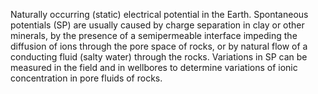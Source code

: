 Naturally occurring (static) electrical potential in the Earth. Spontaneous potentials (SP) are usually caused by charge separation in clay or other minerals, by the presence of a semipermeable interface impeding the diffusion of ions through the pore space of rocks, or by natural flow of a conducting fluid (salty water) through the rocks. Variations in SP can be measured in the field and in wellbores to determine variations of ionic concentration in pore fluids of rocks.
